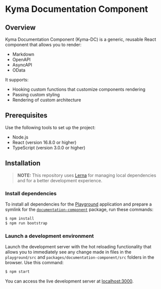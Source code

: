 # Kyma Documentation Component

## Overview

Kyma Documentation Component (Kyma-DC) is a generic, reusable React component that allows you to render:
- Markdown
- OpenAPI
- AsyncAPI
- OData

It supports:
- Hooking custom functions that customize components rendering
- Passing custom styling
- Rendering of custom architecture

## Prerequisites

Use the following tools to set up the project:

* Node.js
* React (version 16.8.0 or higher)
* TypeScript (version 3.0.0 or higher)

## Installation

> **NOTE:** This repository uses [Lerna](https://github.com/lerna/lerna) for managing local dependencies and for a better development experience.

### Install dependencies

To install all dependencies for the [Playground](./playground) application and prepare a symlink for the [`documentation-component`](./packages/documentation-component) package, run these commands:

``` sh
$ npm install
$ npm run bootstrap
```

### Launch a development environment

Launch the development server with the hot reloading functionality that allows you to immediately see any change made in files in the `playground/src` and `packages/documentation-component/src` folders in the browser. Use this command:

``` sh
$ npm start
```

You can access the live development server at [localhost:3000](http://localhost:3000/).